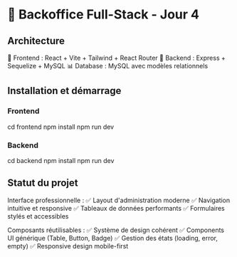 # 🚀 Backoffice Full-Stack - Jour 4

## Architecture
🎨 Frontend : React + Vite + Tailwind + React Router
🔧 Backend : Express + Sequelize + MySQL
📊 Database : MySQL avec modèles relationnels

## Installation et démarrage

### Frontend
cd frontend
npm install
npm run dev

### Backend
cd backend
npm install
npm run dev

## Statut du projet
Interface professionnelle :
✅ Layout d'administration moderne
✅ Navigation intuitive et responsive
✅ Tableaux de données performants
✅ Formulaires stylés et accessibles

Composants réutilisables :
✅ Système de design cohérent
✅ Components UI générique (Table, Button, Badge)
✅ Gestion des états (loading, error, empty)
✅ Responsive design mobile-first

